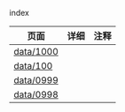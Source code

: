 index


|页面|详细|注释|
|---|---|---|
|<a href="http://spxial.com/data/1000"> data/1000 </a>|
|[data/100](data/1000)||
|[data/0999](data/0999)||
|[data/0998](data/0998)||







 